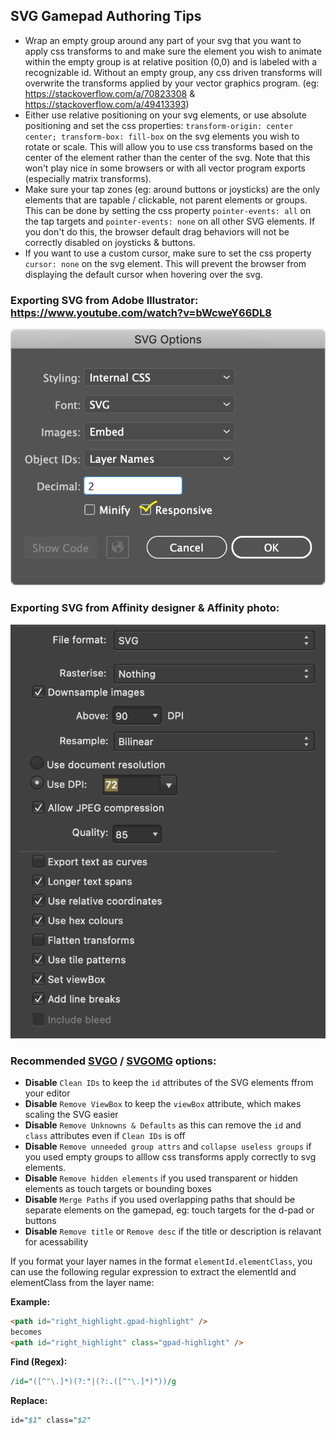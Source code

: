 ## SVG Gamepad Authoring Tips

- Wrap an empty group around any part of your svg that you want to apply css transforms to and make sure the element you wish to animate within the empty group is at relative position (0,0) and is labeled with a recognizable id. Without an empty group, any css driven transforms will overwrite the transforms applied by your vector graphics program. (eg: https://stackoverflow.com/a/70823308 & https://stackoverflow.com/a/49413393)
- Either use relative positioning on your svg elements, or use absolute positioning and set the css properties: ```transform-origin: center center; transform-box: fill-box``` on the svg elements you wish to rotate or scale. This will allow you to use css transforms based on the center of the element rather than the center of the svg. Note that this won't play nice in some browsers or with all vector program exports (especially matrix transforms).
- Make sure your tap zones (eg: around buttons or joysticks) are the only elements that are tapable / clickable, not parent elements or groups. This can be done by setting the css property ```pointer-events: all``` on the tap targets and ```pointer-events: none``` on all other SVG elements. If you don't do this, the browser default drag behaviors will not be correctly disabled on joysticks & buttons.
 - If you want to use a custom cursor, make sure to set the css property ```cursor: none``` on the svg element. This will prevent the browser from displaying the default cursor when hovering over the svg.


### Exporting SVG from Adobe Illustrator: https://www.youtube.com/watch?v=bWcweY66DL8

![Adobe SVG Export](./README.assets/Adobe%20SVG%20Export.png)

### Exporting SVG from Affinity designer & Affinity photo:
![Affinity SVG Export](README.assets/Affinity%20SVG%20Export.png)
### Recommended [SVGO](https://github.com/svg/svgo) / [SVGOMG](https://jakearchibald.github.io/svgomg/) options:
- **Disable** `Clean IDs` to keep the `id` attributes of the SVG elements ffrom your editor
- **Disable** `Remove ViewBox` to keep the `viewBox` attribute, which makes scaling the SVG easier
- **Disable** `Remove Unknowns & Defaults` as this can remove the `id`  and `class` attributes even if `Clean IDs` is off
- **Disable** `Remove unneeded group attrs` and `collapse useless groups` if you used empty groups to alllow css transforms apply correctly to svg elements.
- **Disable** `Remove hidden elements` if you used transparent or hidden elements as touch targets or bounding boxes
- **Disable** `Merge Paths` if you used overlapping paths that should be separate elements on the gamepad, eg: touch targets for the d-pad or buttons
- **Disable** `Remove title` or `Remove desc` if the title or description is relavant for acessability


If you format your layer names in the format `elementId.elementClass`, you can use the following regular expression to extract the elementId and elementClass from the layer name:

**Example:**
```html
<path id="right_highlight.gpad-highlight" />
becomes
<path id="right_highlight" class="gpad-highlight" />
```


**Find (Regex):**
```perl
/id="([^"\.]*)(?:"|(?:.([^"\.]*)"))/g
```

**Replace:**
```perl
id="$1" class="$2"
```
